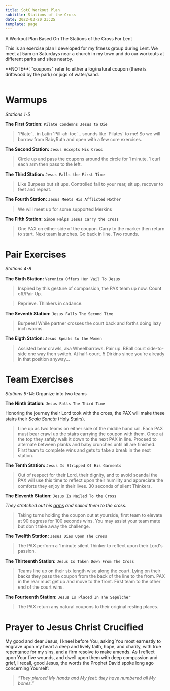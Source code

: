 ```yaml
---
title: SotC Workout Plan
subtitle: Stations of the Cross
date: 2022-03-20 23:25
template: page
---
```


<div class="post-title">A Workout Plan Based On The Stations of the Cross For Lent</div>

This is an exercise plan I developed for my fitness group during Lent. We meet at 5am on Saturdays
near a church in my town and do our workouts at different parks and sites nearby.

<div class="text-center">**NOTE**: "coupons" refer to either a log/natural coupon (there is driftwood by the park) or jugs of water/sand.</div><br/>

# Warmups

_Stations 1-5_

**The First Station:** `Pilate Condemns Jesus to Die`

> 'Pilate'... in Latin 'Pill-ah-toe'... sounds like 'Pilates' to me! So we will borrow from BabyRuth and open with a 
> few core exercises.

**The Second Station:** `Jesus Accepts His Cross`

> Circle up and pass the coupons around the circle for 1 minute. 1 curl each arm then pass
> to the left.

**The Third Station:** `Jesus Falls the First Time`

> Like Burpees but sit ups. Controlled fall to your rear, sit up, recover to feet and repeat.

**The Fourth Station:** `Jesus Meets His Afflicted Mother`

> We will meet up for some supported Merkins

**The Fifth Station:** `Simon Helps Jesus Carry the Cross`

> One PAX on either side of the coupon. Carry to the marker then
> return to start. Next team launches. Go back in line. Two rounds.

# Pair Exercises

_Stations 4-8_

**The Sixth Station:** `Veronica Offers Her Vail To Jesus`

> Inspired by this gesture of compassion, the PAX team up now. Count off/Pair Up.

> Reprieve. Thinkers in cadance.

**The Seventh Station:** `Jesus Falls The Second Time`

> Burpees!
> While partner crosses the court back and forths doing lazy inch worms.

**The Eigth Station:** `Jesus Speaks to the Women`

> Assisted bear crawls, aka Wheelbarrows. Pair up. BBall court side-to-side one way then
> switch. At half-court. 5 Dirkins since you're already in that position anyway...

# Team Exercises

_Stations 9-14_: Organize into two teams

**The Ninth Station:** `Jesus Falls The Third Time`

Honoring the journey their Lord took with the cross, the PAX will make these stairs their _Scala Sancta_
(Holy Stairs).

> Line up as two teams on either side of the middle hand rail. Each PAX must bear crawl up the
> stairs carrying the coupon with them. Once at the top they safely walk it down to the next PAX
> in line. Proceed to alternate between planks and baby crunches until all are finished. First team
> to complete wins and gets to take a break in the next station.

**The Tenth Station:** `Jesus Is Stripped Of His Garments`

> Out of respect for their Lord, their dignity, and to avoid scandal the PAX will use this 
> time to reflect upon their humility and appreciate the comforts they enjoy in their lives.
> 30 seconds of silent Thinkers.

**The Eleventh Station:** `Jesus Is Nailed To the Cross`

_They stretched out his <u>arms</u> and nailed them to the cross._

> Taking turns holding the coupon out at yourside, first team to elevate at 90 degress
> for 100 seconds wins. You may assist your team mate but don't take away the challenge.

**The Twelfth Station:** `Jesus Dies Upon The Cross`

> The PAX perform a 1 minute silent Thinker to reflect upon their Lord's passion.

**The Thirteenth Station:** `Jesus Is Taken Down From The Cross`

> Teams line up on their six length wise along the court. Lying on
> their backs they pass the coupon from the back of the line to the
> from. PAX in the rear must get up and move to the front. First
> team to the other end of the court wins.

**The Fourteenth Station:** `Jesus Is Placed In The Sepulcher`

> The PAX return any natural coupons to their original resting places.

# Prayer to Jesus Christ Crucified

My good and dear Jesus, I kneel before You, asking You most earnestly to
engrave upon my heart a deep and lively faith, hope, and charity, with true
repentance for my sins, and a firm resolve to make amends.  As I reflect upon
Your five wounds, and dwell upon them with deep compassion and grief, I recall,
good Jesus, the words the Prophet David spoke long ago concerning
Yourself: 

> _“They pierced My hands and My feet; they have numbered all My bones.”_

